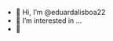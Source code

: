 - 👋 Hi, I’m @eduardalisboa22
- 👀 I’m interested in ...
- 🌱 

<!---
eduardalisboa22/eduardalisboa22 is a ✨ special ✨ repository because its `README.md` (this file
